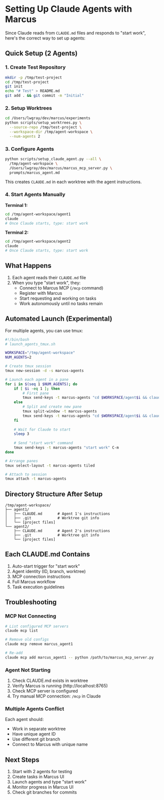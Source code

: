 # Setting Up Claude Agents with Marcus

Since Claude reads from `CLAUDE.md` files and responds to "start work", here's the correct way to set up agents:

## Quick Setup (2 Agents)

### 1. Create Test Repository
```bash
mkdir -p /tmp/test-project
cd /tmp/test-project
git init
echo "# Test" > README.md
git add . && git commit -m "Initial"
```

### 2. Setup Worktrees
```bash
cd /Users/lwgray/dev/marcus/experiments
python scripts/setup_worktrees.py \
  --source-repo /tmp/test-project \
  --workspace-dir /tmp/agent-workspace \
  --num-agents 2
```

### 3. Configure Agents
```bash
python scripts/setup_claude_agent.py --all \
  /tmp/agent-workspace \
  /Users/lwgray/dev/marcus/marcus_mcp_server.py \
  prompts/marcus_agent.md
```

This creates `CLAUDE.md` in each worktree with the agent instructions.

### 4. Start Agents Manually

**Terminal 1:**
```bash
cd /tmp/agent-workspace/agent1
claude
# Once Claude starts, type: start work
```

**Terminal 2:**
```bash
cd /tmp/agent-workspace/agent2
claude
# Once Claude starts, type: start work
```

## What Happens

1. Each agent reads their `CLAUDE.md` file
2. When you type "start work", they:
   - Connect to Marcus MCP (`/mcp` command)
   - Register with Marcus
   - Start requesting and working on tasks
   - Work autonomously until no tasks remain

## Automated Launch (Experimental)

For multiple agents, you can use tmux:

```bash
#!/bin/bash
# launch_agents_tmux.sh

WORKSPACE="/tmp/agent-workspace"
NUM_AGENTS=2

# Create tmux session
tmux new-session -d -s marcus-agents

# Launch each agent in a pane
for i in $(seq 1 $NUM_AGENTS); do
    if [ $i -eq 1 ]; then
        # First pane
        tmux send-keys -t marcus-agents "cd $WORKSPACE/agent$i && claude" C-m
    else
        # Split and create new pane
        tmux split-window -t marcus-agents
        tmux send-keys -t marcus-agents "cd $WORKSPACE/agent$i && claude" C-m
    fi
    
    # Wait for Claude to start
    sleep 3
    
    # Send "start work" command
    tmux send-keys -t marcus-agents "start work" C-m
done

# Arrange panes
tmux select-layout -t marcus-agents tiled

# Attach to session
tmux attach -t marcus-agents
```

## Directory Structure After Setup

```
/tmp/agent-workspace/
├── agent1/
│   ├── CLAUDE.md       # Agent 1's instructions
│   ├── .git            # Worktree git info
│   └── [project files]
└── agent2/
    ├── CLAUDE.md       # Agent 2's instructions
    ├── .git            # Worktree git info
    └── [project files]
```

## Each CLAUDE.md Contains

1. Auto-start trigger for "start work"
2. Agent identity (ID, branch, worktree)
3. MCP connection instructions
4. Full Marcus workflow
5. Task execution guidelines

## Troubleshooting

### MCP Not Connecting
```bash
# List configured MCP servers
claude mcp list

# Remove old configs
claude mcp remove marcus_agent1

# Re-add
claude mcp add marcus_agent1 -- python /path/to/marcus_mcp_server.py
```

### Agent Not Starting
1. Check CLAUDE.md exists in worktree
2. Verify Marcus is running (http://localhost:8765)
3. Check MCP server is configured
4. Try manual MCP connection: `/mcp` in Claude

### Multiple Agents Conflict
Each agent should:
- Work in separate worktree
- Have unique agent ID
- Use different git branch
- Connect to Marcus with unique name

## Next Steps

1. Start with 2 agents for testing
2. Create tasks in Marcus UI
3. Launch agents and type "start work"
4. Monitor progress in Marcus UI
5. Check git branches for commits
